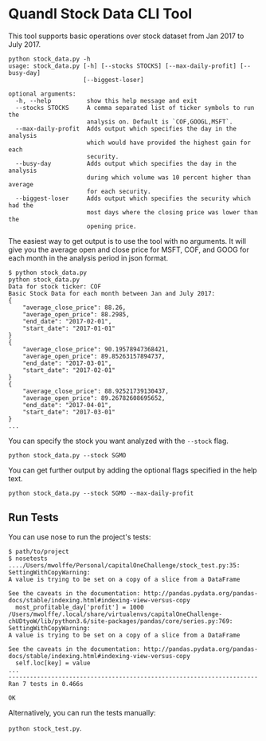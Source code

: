 # Quandl Stock Data CLI Tool 

This tool supports basic operations over stock dataset from Jan 2017 to July 2017. 

```
python stock_data.py -h
usage: stock_data.py [-h] [--stocks STOCKS] [--max-daily-profit] [--busy-day]
                     [--biggest-loser]

optional arguments:
  -h, --help          show this help message and exit
  --stocks STOCKS     A comma separated list of ticker symbols to run the
                      analysis on. Default is `COF,GOOGL,MSFT`.
  --max-daily-profit  Adds output which specifies the day in the analysis
                      which would have provided the highest gain for each
                      security.
  --busy-day          Adds output which specifies the day in the analysis
                      during which volume was 10 percent higher than average
                      for each security.
  --biggest-loser     Adds output which specifies the security which had the
                      most days where the closing price was lower than the
                      opening price.
```

The easiest way to get output is to use the tool with no arguments. It will give you the average open and close price for MSFT, COF, and GOOG for each month in the analysis period in json format. 

```
$ python stock_data.py
python stock_data.py
Data for stock ticker: COF
Basic Stock Data for each month between Jan and July 2017:
{
    "average_close_price": 88.26,
    "average_open_price": 88.2985,
    "end_date": "2017-02-01",
    "start_date": "2017-01-01"
}
{
    "average_close_price": 90.19578947368421,
    "average_open_price": 89.85263157894737,
    "end_date": "2017-03-01",
    "start_date": "2017-02-01"
}
{
    "average_close_price": 88.92521739130437,
    "average_open_price": 89.26782608695652,
    "end_date": "2017-04-01",
    "start_date": "2017-03-01"
}
...
```

You can specify the stock you want analyzed with the `--stock` flag. 

`python stock_data.py --stock SGMO`

You can get further output by adding the optional flags specified in the help text. 

`python stock_data.py --stock SGMO --max-daily-profit`

## Run Tests

You can use nose to run the project's tests:

```
$ path/to/project
$ nosetests
..../Users/mwolffe/Personal/capitalOneChallenge/stock_test.py:35: SettingWithCopyWarning:
A value is trying to be set on a copy of a slice from a DataFrame

See the caveats in the documentation: http://pandas.pydata.org/pandas-docs/stable/indexing.html#indexing-view-versus-copy
  most_profitable_day['profit'] = 1000
/Users/mwolffe/.local/share/virtualenvs/capitalOneChallenge-chUDtyoW/lib/python3.6/site-packages/pandas/core/series.py:769: SettingWithCopyWarning:
A value is trying to be set on a copy of a slice from a DataFrame

See the caveats in the documentation: http://pandas.pydata.org/pandas-docs/stable/indexing.html#indexing-view-versus-copy
  self.loc[key] = value
...
----------------------------------------------------------------------
Ran 7 tests in 0.466s

OK
```

Alternatively, you can run the tests manually:

`python stock_test.py`. 

